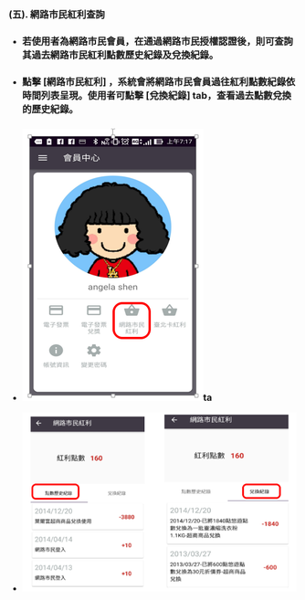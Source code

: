 ### \(五\). 網路市民紅利查詢

* ### 若使用者為網路市民會員，在通過網路市民授權認證後，則可查詢其過去網路市民紅利點數歷史紀錄及兌換紀錄。
* ### 點擊 \[網路市民紅利\] ，系統會將網路市民會員過往紅利點數紀錄依時間列表呈現。使用者可點擊 \[兌換紀錄\] tab，查看過去點數兌換的歷史紀錄。
* ### ![](/assets/網路市民紅利start.png)ta

*    ![](/assets/網路市民紅利查詢.png)



